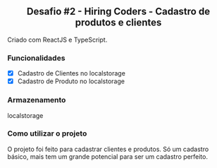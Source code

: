 <h2 align="center">Desafio #2 - Hiring Coders - Cadastro de produtos e clientes</h2>

<p>Criado com ReactJS e TypeScript.</p>

### Funcionalidades

- [x] Cadastro de Clientes no localstorage
- [x] Cadastro de Produto no localstorage

### Armazenamento

localstorage

### Como utilizar o projeto

O projeto foi feito para cadastrar
clientes e produtos. Só um cadastro
básico, mais tem um grande potencial
para ser um cadastro perfeito.

